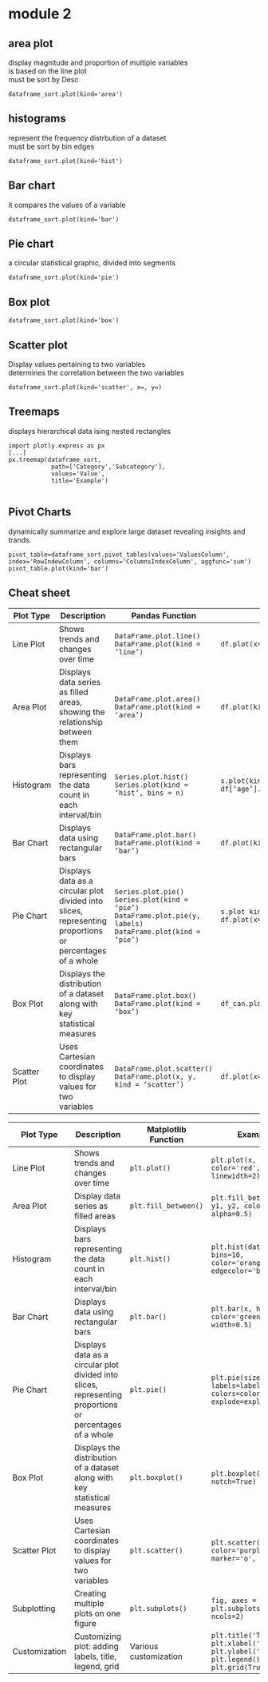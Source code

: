 # module 2

## area plot
display magnitude and proportion of multiple variables   
is based on the line plot   
must be sort by Desc   
```
dataframe_sort.plot(kind='area')
```

## histograms
represent the frequency distrbution of a dataset   
must be sort by bin edges   
```
dataframe_sort.plot(kind='hist')
```

## Bar chart
it compares the values of a variable   
```
dataframe_sort.plot(kind='bar')
```

## Pie chart
a circular statistical graphic, divided into segments   
```
dataframe_sort.plot(kind='pie')
```

## Box plot
```
dataframe_sort.plot(kind='box')
```

## Scatter plot
Display values pertaining to two variables   
determines the correlation between the two variables   
```
dataframe_sort.plot(kind='scatter', x=, y=)
```

## Treemaps
displays hierarchical data ising nested rectangles   
```
import plotly.express as px
[...]
px.treemap(dataframe_sort,
            path=['Category','Subcategory'],
            values='Value',
            title='Example')
            
```

## Pivot Charts
dynamically summarize and explore large dataset revealing insights and trands.   
```
pivot_table=dataframe_sort.pivot_tables(values='ValuesColumn', index='RowIndewColumn', columns='ColumnsIndexColumn', aggfunc='sum')
pivot_table.plot(kind='bar')
```

## Cheat sheet
| Plot Type |Description |Pandas Function |Example |Visual |
| --- |--- |--- |--- |--- |
|Line Plot|	Shows trends and changes over time|	```DataFrame.plot.line()``` ```DataFrame.plot(kind = ‘line’)``` |	```df.plot(x=’year’, y=’sales’, kind=’line’)```| ![Line Plot](https://cf-courses-data.s3.us.cloud-object-storage.appdomain.cloud/IBMDeveloperSkillsNetwork-DV0101EN-SkillsNetwork/images/line_plot.png)	|
|Area Plot|	Displays data series as filled areas, showing the relationship between them|	```DataFrame.plot.area()``` ```DataFrame.plot(kind = ‘area’)```| ```df.plot(kind='area')```|![Area Plot](https://cf-courses-data.s3.us.cloud-object-storage.appdomain.cloud/IBMDeveloperSkillsNetwork-DV0101EN-SkillsNetwork/images/area_plot.png)	|
|Histogram|	Displays bars representing the data count in each interval/bin|	```Series.plot.hist()``` ```Series.plot(kind = ‘hist’, bins = n)``` |	```s.plot(kind='hist', bins=10)``` ```df[‘age’].plot(kind='hist', bins=10)```|![Histogram](https://cf-courses-data.s3.us.cloud-object-storage.appdomain.cloud/IBMDeveloperSkillsNetwork-DV0101EN-SkillsNetwork/images/histogram.png)	|
|Bar Chart|	Displays data using rectangular bars|	```DataFrame.plot.bar()``` ```DataFrame.plot(kind = ‘bar’)``` |	```df.plot(kind='bar')```	| ![Bar Chart](https://cf-courses-data.s3.us.cloud-object-storage.appdomain.cloud/IBMDeveloperSkillsNetwork-DV0101EN-SkillsNetwork/images/bar_chart.png)|
|Pie Chart|	Displays data as a circular plot divided into slices, representing proportions or percentages of a whole|	```Series.plot.pie() Series.plot(kind = ‘pie’)``` ```DataFrame.plot.pie(y, labels)``` ```DataFrame.plot(kind = ‘pie’)```|	```s.plot kind='pie’,autopct='%1.1f%%')``` ```df.plot(x='Category',y='Percentage',kind='pie')```| ![Pie Chart](https://cf-courses-data.s3.us.cloud-object-storage.appdomain.cloud/IBMDeveloperSkillsNetwork-DV0101EN-SkillsNetwork/images/pie_chart.png)|	
|Box Plot|	Displays the distribution of a dataset along with key statistical measures|	```DataFrame.plot.box()``` ```DataFrame.plot(kind = ‘box’)```|	```df_can.plot(kind='box')```	| ![Box Plot](https://cf-courses-data.s3.us.cloud-object-storage.appdomain.cloud/IBMDeveloperSkillsNetwork-DV0101EN-SkillsNetwork/images/box_plot.png)|
|Scatter Plot|	Uses Cartesian coordinates to display values for two variables|	```DataFrame.plot.scatter()``` ```DataFrame.plot(x, y, kind = ‘scatter’)```|```df.plot(x='Height', y='Weight', kind='scatter')```|![Scatter Plot](https://cf-courses-data.s3.us.cloud-object-storage.appdomain.cloud/IBMDeveloperSkillsNetwork-DV0101EN-SkillsNetwork/images/scatter.png)|
   
| Plot Type| Description | Matplotlib Function | Example | Visual |
| --- | --- | --- | --- | ---|
|Line Plot|	Shows trends and changes over time|	```plt.plot()```|	```plt.plot(x, y, color='red', linewidth=2)```	|![Line Plot](https://cf-courses-data.s3.us.cloud-object-storage.appdomain.cloud/IBMDeveloperSkillsNetwork-DV0101EN-SkillsNetwork/images/line.png)|
|Area Plot|	Display data series as filled areas|	```plt.fill_between()```|	```plt.fill_between(x, y1, y2, color='blue', alpha=0.5)```	|![Area Plot](https://cf-courses-data.s3.us.cloud-object-storage.appdomain.cloud/IBMDeveloperSkillsNetwork-DV0101EN-SkillsNetwork/images/area_plot.png)|
|Histogram|	Displays bars representing the data count in each interval/bin|	```plt.hist()```|	```plt.hist(data, bins=10, color='orange', edgecolor='black')```	|![Histogram](https://cf-courses-data.s3.us.cloud-object-storage.appdomain.cloud/IBMDeveloperSkillsNetwork-DV0101EN-SkillsNetwork/images/hist.png)|
|Bar Chart|	Displays data using rectangular bars|	```plt.bar()```|	```plt.bar(x, height, color='green', width=0.5)```	|![Bar Chart](https://cf-courses-data.s3.us.cloud-object-storage.appdomain.cloud/IBMDeveloperSkillsNetwork-DV0101EN-SkillsNetwork/images/bar.png)|
|Pie Chart|	Displays data as a circular plot divided into slices, representing proportions or percentages of a whole|	```plt.pie()```|	```plt.pie(sizes, labels=labels, colors=colors, explode=explode)```	|![Pie Chart](https://cf-courses-data.s3.us.cloud-object-storage.appdomain.cloud/IBMDeveloperSkillsNetwork-DV0101EN-SkillsNetwork/images/pie_chart.png)|
|Box Plot|	Displays the distribution of a dataset along with key statistical measures|	```plt.boxplot()```|	```plt.boxplot(data, notch=True)```	|![Box Plot](https://cf-courses-data.s3.us.cloud-object-storage.appdomain.cloud/IBMDeveloperSkillsNetwork-DV0101EN-SkillsNetwork/images/box.png)|
|Scatter Plot|	Uses Cartesian coordinates to display values for two variables|	```plt.scatter()```|	```plt.scatter(x, y, color='purple', marker='o', s=50)```	|![Scatter Plot](https://cf-courses-data.s3.us.cloud-object-storage.appdomain.cloud/IBMDeveloperSkillsNetwork-DV0101EN-SkillsNetwork/images/scatter_without_out.png)|
|Subplotting|	Creating multiple plots on one figure|	```plt.subplots()```|	```fig, axes = plt.subplots(nrows=2, ncols=2)```	|![Subplotting](https://cf-courses-data.s3.us.cloud-object-storage.appdomain.cloud/IBMDeveloperSkillsNetwork-DV0101EN-SkillsNetwork/images/Line_Scatter_shareY.png)|
|Customization|	Customizing plot: adding labels, title, legend, grid | Various customization|	```plt.title('Title')``` ```plt.xlabel('X Label')``` ```plt.ylabel('Y Label')``` ```plt.legend()``` ```plt.grid(True)```	|![Customization Plot](https://cf-courses-data.s3.us.cloud-object-storage.appdomain.cloud/IBMDeveloperSkillsNetwork-DV0101EN-SkillsNetwork/images/customized.png)|